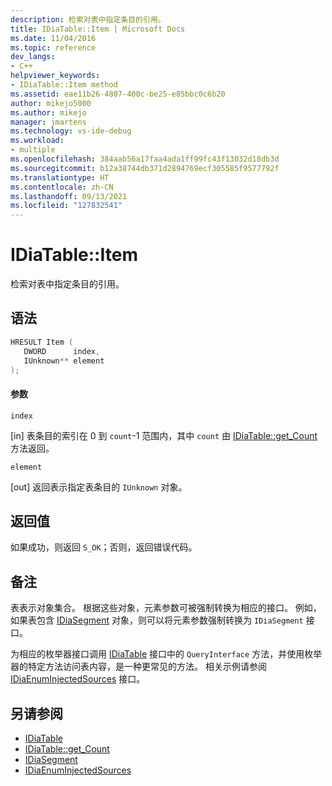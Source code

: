 ```yaml
---
description: 检索对表中指定条目的引用。
title: IDiaTable::Item | Microsoft Docs
ms.date: 11/04/2016
ms.topic: reference
dev_langs:
- C++
helpviewer_keywords:
- IDiaTable::Item method
ms.assetid: eae11b26-4807-400c-be25-e85bbc0c6b20
author: mikejo5000
ms.author: mikejo
manager: jmartens
ms.technology: vs-ide-debug
ms.workload:
- multiple
ms.openlocfilehash: 384aab56a17faa4ada1ff99fc43f13032d18db3d
ms.sourcegitcommit: b12a38744db371d2894769ecf305585f9577792f
ms.translationtype: HT
ms.contentlocale: zh-CN
ms.lasthandoff: 09/13/2021
ms.locfileid: "127832541"
---
```

# <a name="idiatableitem"></a>IDiaTable::Item
检索对表中指定条目的引用。

## <a name="syntax"></a>语法

```C++
HRESULT Item ( 
   DWORD      index,
   IUnknown** element
);
```

#### <a name="parameters"></a>参数
 `index`

[in] 表条目的索引在 0 到 `count`-1 范围内，其中 `count` 由 [IDiaTable::get_Count](../../debugger/debug-interface-access/idiatable-get-count.md) 方法返回。

 `element`

[out] 返回表示指定表条目的 `IUnknown` 对象。

## <a name="return-value"></a>返回值
 如果成功，则返回 `S_OK`；否则，返回错误代码。

## <a name="remarks"></a>备注
 表表示对象集合。 根据这些对象，元素参数可被强制转换为相应的接口。 例如，如果表包含 [IDiaSegment](../../debugger/debug-interface-access/idiasegment.md) 对象，则可以将元素参数强制转换为 `IDiaSegment` 接口。

 为相应的枚举器接口调用 [IDiaTable](../../debugger/debug-interface-access/idiatable.md) 接口中的 `QueryInterface` 方法，并使用枚举器的特定方法访问表内容，是一种更常见的方法。 相关示例请参阅 [IDiaEnumInjectedSources](../../debugger/debug-interface-access/idiaenuminjectedsources.md) 接口。

## <a name="see-also"></a>另请参阅
- [IDiaTable](../../debugger/debug-interface-access/idiatable.md)
- [IDiaTable::get_Count](../../debugger/debug-interface-access/idiatable-get-count.md)
- [IDiaSegment](../../debugger/debug-interface-access/idiasegment.md)
- [IDiaEnumInjectedSources](../../debugger/debug-interface-access/idiaenuminjectedsources.md)

